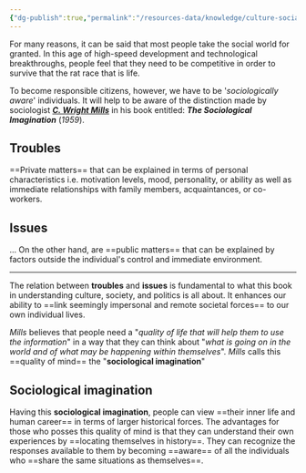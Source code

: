 ```yaml
---
{"dg-publish":true,"permalink":"/resources-data/knowledge/culture-social-and-politics/articulation-of-cultural-social-and-political-identities/"}
---
```


For many reasons, it can be said that most people take the social world for granted. In this age of high-speed development and technological breakthroughs, people feel that they need to be competitive in order to survive that the rat race that is life.

To become responsible citizens, however, we have to be '*sociologically aware*' individuals. It will help to be aware of the distinction made by sociologist [***C. Wright Mills***](https://en.wikipedia.org/wiki/C._Wright_Mills) in his book entitled: ***The Sociological Imagination*** (*1959*).

## Troubles
==Private matters== that can be explained in terms of personal characteristics i.e. motivation levels, mood, personality, or ability as well as immediate relationships with family members, acquaintances, or co-workers.

## Issues
... On the other hand, are ==public matters== that can be explained by factors outside the individual's control and immediate environment.

** **
The relation between **troubles** and **issues** is fundamental to what this book in understanding culture, society, and politics is all about. It enhances our ability to ==link seemingly impersonal and remote societal forces== to our own individual lives.

*Mills* believes that people need a "*quality of life that will help them to use the information*" in a way that they can think about "*what is going on in the world and of what may be happening within themselves*". *Mills* calls this ==quality of mind== the "**sociological imagination**"

## Sociological imagination
Having this **sociological imagination**, people can view ==their inner life and human career== in terms of larger historical forces. The advantages for those who posses this quality of mind is that they can understand their own experiences by ==locating themselves in history==. They can recognize the responses available to them by becoming ==aware== of all the individuals who ==share the same situations as themselves==.